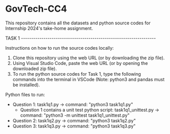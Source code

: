 # GovTech-CC4

This repository contains all the datasets and python source codes for Internship 2024's take-home assignment.


TASK 1 ------------------------------------------------------------------

Instructions on how to run the source codes locally:
1. Clone this repository using the web URL (or by downloading the zip file).
2. Using Visual Studio Code, paste the web URL (or by opening the downloaded zip file).
3. To run the python source codes for Task 1, type the following commands into the terminal in VSCode (Note: python3 and pandas must be installed).

Python files to run:
- Question 1: task1q1.py -> command: "python3 task1q1.py"
  - Question 1 contains a unit test python script: task1q1_unittest.py -> command: "python3 -m unittest task1q1_unittest.py"
- Question 2: task1q2.py -> command: "python3 task1q2.py"
- Question 3: task1q3.py -> command: "python3 task1q3.py"
